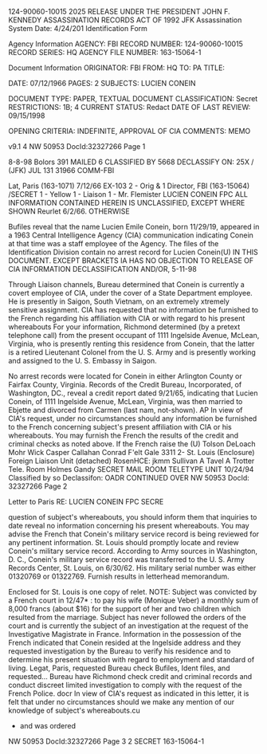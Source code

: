 124-90060-10015 2025 RELEASE UNDER THE PRESIDENT JOHN F. KENNEDY ASSASSINATION RECORDS ACT OF 1992
JFK Assassination System Date: 4/24/201
Identification Form

Agency Information
AGENCY: FBI
RECORD NUMBER: 124-90060-10015
RECORD SERIES: HQ
AGENCY FILE NUMBER: 163-15064-1

Document Information
ORIGINATOR: FBI
FROM: HQ
TO: PA
TITLE:

DATE: 07/12/1966
PAGES: 2
SUBJECTS: LUCIEN CONEIN

DOCUMENT TYPE: PAPER, TEXTUAL DOCUMENT
CLASSIFICATION: Secret
RESTRICTIONS: 1B; 4
CURRENT STATUS: Redact
DATE OF LAST REVIEW: 09/15/1998

OPENING CRITERIA: INDEFINITE, APPROVAL OF CIA
COMMENTS: MEMO

v9.1 4
NW 50953 DocId:32327266 Page 1

8-8-98
Bolors 391
MAILED 6
CLASSIFIED BY 5668
DECLASSIFY ON: 25X /
(JFK)
JUL 131
31966
COMM-FBI

Lat, Paris (163-1071) 7/12/66
EX-103 2 - Orig & 1
Director, FBI (163-15064) /SECRET 1 - Yellow
1 - Liaison
1 - Mr. Flemister
LUCIEN CONEIN
FPC
ALL INFORMATION CONTAINED
HEREIN IS UNCLASSIFIED,
EXCEPT WHERE SHOWN
Reurlet 6/2/66. OTHERWISE

Bufiles reveal that the name Lucien Emile Conein,
born 11/29/19, appeared in a 1963 Central Intelligence
Agency (CIA) communication indicating Conein at that time
was a staff employee of the Agency. The files of the
Identification Division contain no arrest record for Lucien
Conein(U)
IN THIS DOCUMENT. EXCEPT BRACKETS
IA HAS NO OBJECTION TO
RELEASE OF CIA INFORMATION
DECLASSIFICATION AND/OR,
5-11-98

Through Liaison channels, Bureau determined that
Conein is currently a covert employee of CIA, under the cover
of a State Department employee. He is presently in Saigon,
South Vietnam, on an extremely xtremely sensitive assignment. CIA
has requested that no information be furnished to the French
regarding his affiliation with CIA or with regard to his
present whereabouts
For your information, Richmond determined (by a
pretext telephone call) from the present occupant of
1111 Ingelside Avenue, McLean, Virginia, who is presently
renting this residence from Conein, that the latter is a
retired Lieutenant Colonel from the U. S. Army and is
presently working and assigned to the U. S. Embassy in Saigon.

No arrest records were located for Conein in either
Arlington County or Fairfax County, Virginia. Records of the
Credit Bureau, Incorporated, of Washington, DC., reveal a
credit report dated 9/21/65, indicating that Lucien Conein,
of 1111 Ingelside Avenue, McLean, Virginia, was then married
to Ebjette and divorced from Carmen (last nam, not-shown).
AP
In view of CIA's request, under no circumstances
should any information be furnished to the French concerning
subject's present affiliation with CIA or his whereabouts.
You may furnish the French the results of the credit and
criminal checks as noted above. If the French raise the (U)
Tolson
DeLoach
Mohr
Wick
Casper
Callahan
Conrad
F'elt
Gale
3311
2- St. Louis (Enclosure)
Foreign Liaison Unit (detached)
RosenHCE: jkmm
Sullivan
A
Tavel A
Trotter
Tele. Room
Holmes
Gandy
SECRET
MAIL ROOM
TELETYPE UNIT
10/24/94
Classified by so
Declassifon: OADR
CONTINUED OVER
NW 50953 DocId: 32327266 Page 2

Letter to Paris
RE: LUCIEN CONEIN
FPC
SECRE

question of subject's whereabouts, you should inform them
that inquiries to date reveal no information concerning his
present whereabouts. You may advise the French that Conein's
military service record is being reviewed for any pertinent
information.
St. Louis should promptly locate and review
Conein's military service record. According to Army sources
in Washington, D. C., Conein's military service record was
transferred to the U. S. Army Records Center, St. Louis,
on 6/30/62. His military serial number was either 01320769
or 01322769. Furnish results in letterhead memorandum.

Enclosed for St. Louis is one copy of relet.
NOTE:
Subject was convicted by a French court in 12/47*
:
to pay his wife (Monique Veber) a monthly sum of 8,000
francs (about $16) for the support of her and two children
which resulted from the marriage. Subject has never followed
the orders of the court and is currently the subject of an
investigation at the request of the Investigative Magistrate
in France. Information in the possession of the French
indicated that Conein resided at the Ingelside address and
they requested investigation by the Bureau to verify his
residence and to determine his present situation with
regard to employment and standard of living. Legat, Paris,
requested Bureau check Bufiles, Ident files, and requested...
Bureau have Richmond check credit and criminal records and
conduct discreet limited investigation to comply with the
request of the French Police.
docr
In view of CIA's request as indicated in this
letter, it is felt that under no circumstances should we
make any mention of our knowledge of subject's whereabouts.cu
* and was ordered

NW 50953 DocId:32327266 Page 3
2
SECRET
163-15064-1
